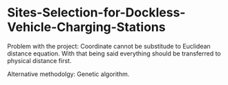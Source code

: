 # Sites-Selection-for-Dockless-Vehicle-Charging-Stations


Problem with the project:
Coordinate cannot be substitude to Euclidean distance equation. With that being said everything should be transferred to physical distance first.

Alternative methodolgy:
Genetic algorithm.

